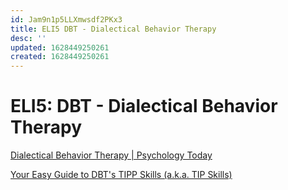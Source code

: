 ```yaml
---
id: Jam9n1p5LLXmwsdf2PKx3
title: ELI5 DBT - Dialectical Behavior Therapy
desc: ''
updated: 1628449250261
created: 1628449250261
---
```

# ELI5: DBT - Dialectical Behavior Therapy
[Dialectical Behavior Therapy | Psychology Today](https://www.psychologytoday.com/us/therapy-types/dialectical-behavior-therapy)

[Your Easy Guide to DBT's TIPP Skills (a.k.a. TIP Skills)](https://manhattancbt.com/archives/1452/dbt-tipp-skills/)
